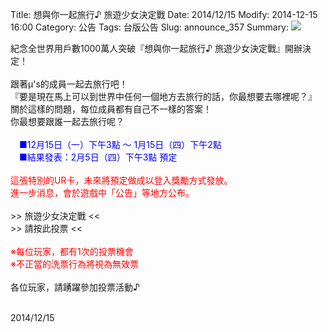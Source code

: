 Title: 想與你一起旅行♪ 旅遊少女決定戰
Date: 2014/12/15
Modify: 2014-12-15 16:00
Category: 公告
Tags: 台版公告
Slug: announce_357
Summary: <img src="http://seudo.github.io/llsif_tw/images/webview1000.png"> 

<div class="content_news">
<div class="note">
<p>
紀念全世界用戶數1000萬人突破『想與你一起旅行♪ 旅遊少女決定戰』開辦決定！<br />
<br />
跟著μ's的成員一起去旅行吧！<br />
『要是現在馬上可以到世界中任何一個地方去旅行的話，你最想要去哪裡呢？』<br />
關於這樣的問題，每位成員都有自己不一樣的答案！<br />
你最想要跟誰一起去旅行呢？<br />
<br />
　<span style="color:blue;">■12月15日（一）下午3點 ～ 1月15日（四）下午2點<br />
　■結果發表：2月5日（四）下午3點 預定</span><br />
<br />
<span style="color:red;">這張特別的UR卡，未來將預定做成以登入獎勵方式發放。<br />
進一步消息，會於遊戲中「公告」等地方公布。</span><br />
<br />
&gt;&gt; 旅遊少女決定戰 &lt;&lt;<br />
&gt;&gt; 請按此投票 &lt;&lt; <br /><br />
<span style="color:red;">※每位玩家，都有1次的投票機會<br />
※不正當的洗票行為將視為無效票</span><br />
<br />
各位玩家，請踴躍參加投票活動♪<br />
<br />
</p>
		2014/12/15
		         
</div>
</div>
